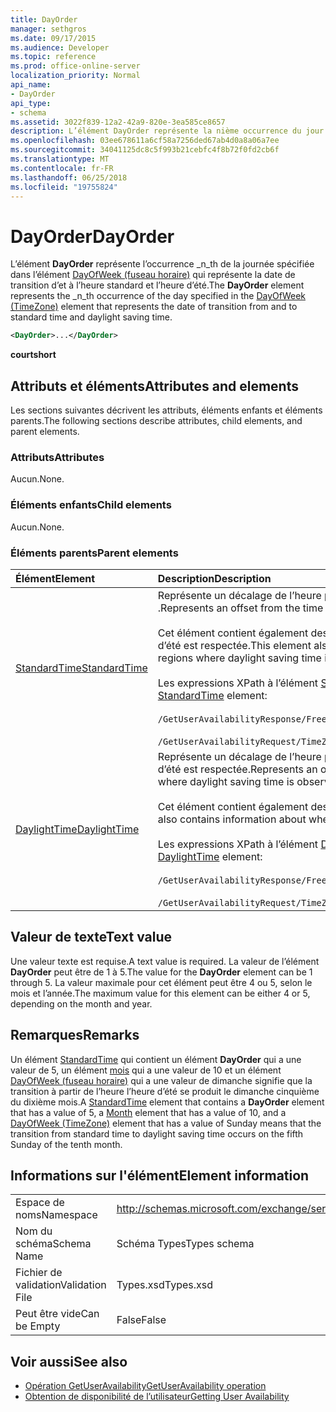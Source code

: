 ```yaml
---
title: DayOrder
manager: sethgros
ms.date: 09/17/2015
ms.audience: Developer
ms.topic: reference
ms.prod: office-online-server
localization_priority: Normal
api_name:
- DayOrder
api_type:
- schema
ms.assetid: 3022f839-12a2-42a9-820e-3ea585ce8657
description: L’élément DayOrder représente la nième occurrence du jour spécifié dans l’élément DayOfWeek (fuseau horaire) qui représente la date de transition d’et à l’heure standard et l’heure d’été.
ms.openlocfilehash: 03ee678611a6cf58a7256ded67ab4d0a8a06a7ee
ms.sourcegitcommit: 34041125dc8c5f993b21cebfc4f8b72f0fd2cb6f
ms.translationtype: MT
ms.contentlocale: fr-FR
ms.lasthandoff: 06/25/2018
ms.locfileid: "19755824"
---
```

# <a name="dayorder"></a><span data-ttu-id="ca0be-103">DayOrder</span><span class="sxs-lookup"><span data-stu-id="ca0be-103">DayOrder</span></span>

<span data-ttu-id="ca0be-104">L’élément **DayOrder** représente l’occurrence _n_th de la journée spécifiée dans l’élément [DayOfWeek (fuseau horaire)](dayofweek-timezone.md) qui représente la date de transition d’et à l’heure standard et l’heure d’été.</span><span class="sxs-lookup"><span data-stu-id="ca0be-104">The **DayOrder** element represents the  _n_th occurrence of the day specified in the [DayOfWeek (TimeZone)](dayofweek-timezone.md) element that represents the date of transition from and to standard time and daylight saving time.</span></span> 
  
```xml
<DayOrder>...</DayOrder>
```

<span data-ttu-id="ca0be-105">**court**</span><span class="sxs-lookup"><span data-stu-id="ca0be-105">**short**</span></span>

## <a name="attributes-and-elements"></a><span data-ttu-id="ca0be-106">Attributs et éléments</span><span class="sxs-lookup"><span data-stu-id="ca0be-106">Attributes and elements</span></span>

<span data-ttu-id="ca0be-107">Les sections suivantes décrivent les attributs, éléments enfants et éléments parents.</span><span class="sxs-lookup"><span data-stu-id="ca0be-107">The following sections describe attributes, child elements, and parent elements.</span></span>
  
### <a name="attributes"></a><span data-ttu-id="ca0be-108">Attributs</span><span class="sxs-lookup"><span data-stu-id="ca0be-108">Attributes</span></span>

<span data-ttu-id="ca0be-109">Aucun.</span><span class="sxs-lookup"><span data-stu-id="ca0be-109">None.</span></span>
  
### <a name="child-elements"></a><span data-ttu-id="ca0be-110">Éléments enfants</span><span class="sxs-lookup"><span data-stu-id="ca0be-110">Child elements</span></span>

<span data-ttu-id="ca0be-111">Aucun.</span><span class="sxs-lookup"><span data-stu-id="ca0be-111">None.</span></span>
  
### <a name="parent-elements"></a><span data-ttu-id="ca0be-112">Éléments parents</span><span class="sxs-lookup"><span data-stu-id="ca0be-112">Parent elements</span></span>

|<span data-ttu-id="ca0be-113">**Élément**</span><span class="sxs-lookup"><span data-stu-id="ca0be-113">**Element**</span></span>|<span data-ttu-id="ca0be-114">**Description**</span><span class="sxs-lookup"><span data-stu-id="ca0be-114">**Description**</span></span>|
|:-----|:-----|
|[<span data-ttu-id="ca0be-115">StandardTime</span><span class="sxs-lookup"><span data-stu-id="ca0be-115">StandardTime</span></span>](standardtime.md) <br/> | <span data-ttu-id="ca0be-116">Représente un décalage de l’heure par rapport à temps universel coordonné (UTC) représenté par l’élément [Bias (UTC)](bias-utc.md) .</span><span class="sxs-lookup"><span data-stu-id="ca0be-116">Represents an offset from the time relative to Coordinated Universal Time (UTC) represented by the [Bias (UTC)](bias-utc.md) element.</span></span><br/><br/><span data-ttu-id="ca0be-117">Cet élément contient également des informations sur la transition à l’heure standard de l’heure dans les zones où l’heure d’été est respectée.</span><span class="sxs-lookup"><span data-stu-id="ca0be-117">This element also contains information about the transition to standard time from daylight saving time in regions where daylight saving time is observed.</span></span><br/><br/><span data-ttu-id="ca0be-118">Les expressions XPath à l’élément [StandardTime](standardtime.md) sont les suivantes :</span><span class="sxs-lookup"><span data-stu-id="ca0be-118">The following are the XPath expressions to the [StandardTime](standardtime.md) element:</span></span><br/><br/>`/GetUserAvailabilityResponse/FreeBusyResponseArray/FreeBusyResponse/FreeBusyView/WorkingHours/TimeZone/StandardTime`<br/><br/>`/GetUserAvailabilityRequest/TimeZone/StandardTime` <br/> |
|[<span data-ttu-id="ca0be-119">DaylightTime</span><span class="sxs-lookup"><span data-stu-id="ca0be-119">DaylightTime</span></span>](daylighttime.md) <br/> | <span data-ttu-id="ca0be-120">Représente un décalage de l’heure par rapport à l’heure UTC représentée par l’élément [Bias (UTC)](bias-utc.md) dans les zones où l’heure d’été est respectée.</span><span class="sxs-lookup"><span data-stu-id="ca0be-120">Represents an offset from the time relative to UTC represented by the [Bias (UTC)](bias-utc.md) element in regions where daylight saving time is observed.</span></span><br/><br/><span data-ttu-id="ca0be-121">Cet élément contient également des informations sur la transition vers l’heure d’été à partir de l’heure standard.</span><span class="sxs-lookup"><span data-stu-id="ca0be-121">This element also contains information about when the transition to daylight saving time from standard time occurs.</span></span><br/><br/><span data-ttu-id="ca0be-122">Les expressions XPath à l’élément [DaylightTime](daylighttime.md) sont les suivantes :</span><span class="sxs-lookup"><span data-stu-id="ca0be-122">The following are the XPath expressions to the [DaylightTime](daylighttime.md) element:</span></span><br/><br/>`/GetUserAvailabilityResponse/FreeBusyResponseArray/FreeBusyResponse/FreeBusyView/WorkingHours/TimeZone/DaylightTime`<br/><br/>`/GetUserAvailabilityRequest/TimeZone/DaylightTime` <br/> |
   
## <a name="text-value"></a><span data-ttu-id="ca0be-123">Valeur de texte</span><span class="sxs-lookup"><span data-stu-id="ca0be-123">Text value</span></span>

<span data-ttu-id="ca0be-124">Une valeur texte est requise.</span><span class="sxs-lookup"><span data-stu-id="ca0be-124">A text value is required.</span></span> <span data-ttu-id="ca0be-125">La valeur de l’élément **DayOrder** peut être de 1 à 5.</span><span class="sxs-lookup"><span data-stu-id="ca0be-125">The value for the **DayOrder** element can be 1 through 5.</span></span> <span data-ttu-id="ca0be-126">La valeur maximale pour cet élément peut être 4 ou 5, selon le mois et l’année.</span><span class="sxs-lookup"><span data-stu-id="ca0be-126">The maximum value for this element can be either 4 or 5, depending on the month and year.</span></span> 
  
## <a name="remarks"></a><span data-ttu-id="ca0be-127">Remarques</span><span class="sxs-lookup"><span data-stu-id="ca0be-127">Remarks</span></span>

<span data-ttu-id="ca0be-128">Un élément [StandardTime](standardtime.md) qui contient un élément **DayOrder** qui a une valeur de 5, un élément [mois](month.md) qui a une valeur de 10 et un élément [DayOfWeek (fuseau horaire)](dayofweek-timezone.md) qui a une valeur de dimanche signifie que la transition à partir de l’heure l’heure d’été se produit le dimanche cinquième du dixième mois.</span><span class="sxs-lookup"><span data-stu-id="ca0be-128">A [StandardTime](standardtime.md) element that contains a **DayOrder** element that has a value of 5, a [Month](month.md) element that has a value of 10, and a [DayOfWeek (TimeZone)](dayofweek-timezone.md) element that has a value of Sunday means that the transition from standard time to daylight saving time occurs on the fifth Sunday of the tenth month.</span></span> 
  
## <a name="element-information"></a><span data-ttu-id="ca0be-129">Informations sur l'élément</span><span class="sxs-lookup"><span data-stu-id="ca0be-129">Element information</span></span>

|||
|:-----|:-----|
|<span data-ttu-id="ca0be-130">Espace de noms</span><span class="sxs-lookup"><span data-stu-id="ca0be-130">Namespace</span></span>  <br/> |http://schemas.microsoft.com/exchange/services/2006/types  <br/> |
|<span data-ttu-id="ca0be-131">Nom du schéma</span><span class="sxs-lookup"><span data-stu-id="ca0be-131">Schema Name</span></span>  <br/> |<span data-ttu-id="ca0be-132">Schéma Types</span><span class="sxs-lookup"><span data-stu-id="ca0be-132">Types schema</span></span>  <br/> |
|<span data-ttu-id="ca0be-133">Fichier de validation</span><span class="sxs-lookup"><span data-stu-id="ca0be-133">Validation File</span></span>  <br/> |<span data-ttu-id="ca0be-134">Types.xsd</span><span class="sxs-lookup"><span data-stu-id="ca0be-134">Types.xsd</span></span>  <br/> |
|<span data-ttu-id="ca0be-135">Peut être vide</span><span class="sxs-lookup"><span data-stu-id="ca0be-135">Can be Empty</span></span>  <br/> |<span data-ttu-id="ca0be-136">False</span><span class="sxs-lookup"><span data-stu-id="ca0be-136">False</span></span>  <br/> |
   
## <a name="see-also"></a><span data-ttu-id="ca0be-137">Voir aussi</span><span class="sxs-lookup"><span data-stu-id="ca0be-137">See also</span></span>

- [<span data-ttu-id="ca0be-138">Opération GetUserAvailability</span><span class="sxs-lookup"><span data-stu-id="ca0be-138">GetUserAvailability operation</span></span>](getuseravailability-operation.md)
- [<span data-ttu-id="ca0be-139">Obtention de disponibilité de l’utilisateur</span><span class="sxs-lookup"><span data-stu-id="ca0be-139">Getting User Availability</span></span>](http://msdn.microsoft.com/library/d4133fcb-9b0f-4e6b-aadf-a389da83516a%28Office.15%29.aspx)

